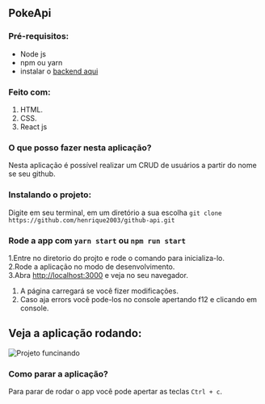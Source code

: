 ## PokeApi

### Pré-requisitos:
  * Node js
  * npm ou yarn
  * instalar o [backend aqui](https://github.com/henrique2003/api-github-backend)

### Feito com:
1. HTML.<br />
2. CSS.<br />
3. React js<br />

### O que posso fazer nesta aplicação?
Nesta aplicação é possível realizar um CRUD de usuários a partir do nome se seu github.

### Instalando o projeto:

Digite em seu terminal, em um diretório a sua escolha `git clone https://github.com/henrique2003/github-api.git`<br/>

### Rode a app com `yarn start` ou `npm run start`

1.Entre no diretorio do projto e rode o comando para inicializa-lo.<br />
2.Rode a aplicação no modo de desenvolvimento.<br />
3.Abra [http://localhost:3000](http://localhost:3000) e veja no seu navegador.

1. A página carregará se você fizer modificações.<br />
2. Caso aja errors você pode-los no console apertando f12 e clicando em console.<br />

## Veja a aplicação rodando:
![Projeto funcinando](/action.gif)

### Como parar a aplicação?

Para parar de rodar o app você pode apertar as teclas `Ctrl + c`.
